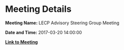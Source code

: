 # Meeting Details

**Meeting Name:** LECP Advisory Steering Group Meeting

**Date and Time:** 2017-03-20 14:00:00

**[Link to Meeting](https://www.limerick.ie/council/whats-on/lecp-advisory-steering-group-meeting)**
